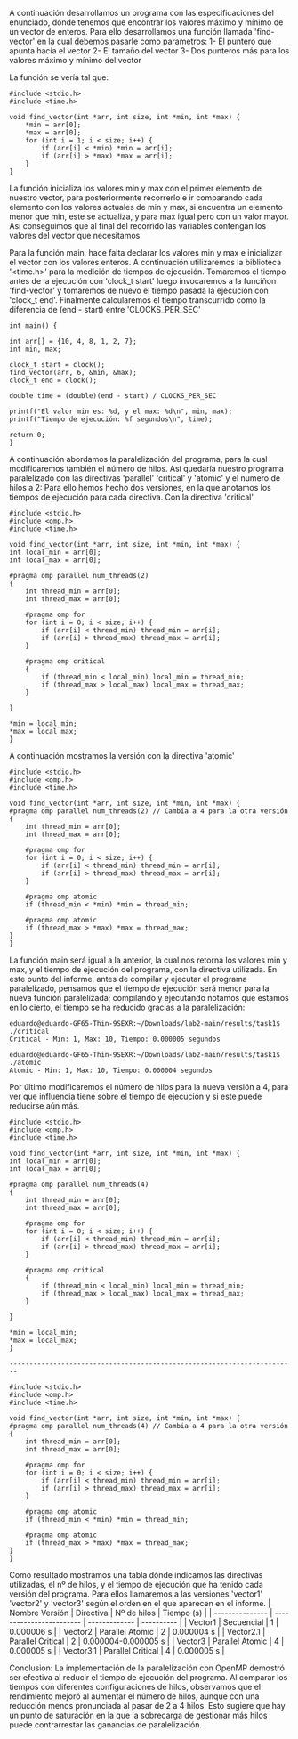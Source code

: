 A continuación desarrollamos un programa con las especificaciones del enunciado, dónde tenemos que encontrar los valores máximo
y mínimo de un vector de enteros. Para ello desarrollamos una función llamada 'find-vector' en la cual debemos pasarle como parametros: 
1- El puntero que apunta hacía el vector 
2- El tamaño del vector 
3- Dos punteros más para los valores máximo y mínimo del vector

La función se vería tal que:

    #include <stdio.h>
    #include <time.h>

    void find_vector(int *arr, int size, int *min, int *max) {
        *min = arr[0];
        *max = arr[0];
        for (int i = 1; i < size; i++) {
            if (arr[i] < *min) *min = arr[i];
            if (arr[i] > *max) *max = arr[i];
        }
    }

La función inicializa los valores min y max con el primer elemento de nuestro vector, para posteriormente recorrerlo e ir comparando cada 
elemento con los valores actuales de min y max, si encuentra un elemento menor que min, este se actualiza, y para max igual pero con un valor mayor. 
Así conseguimos que al final del recorrido las variables contengan los valores del vector que necesitamos.

Para la función main, hace falta declarar los valores min y max e inicializar el vector con los valores enteros. 
A continuación utilizaremos la biblioteca '<time.h>' para la medición de tiempos de ejecución. Tomaremos el tiempo antes de la ejecución
con 'clock_t start' luego invocaremos a la funciñon 'find-vector' y tomaremos de nuevo el tiempo pasada la ejecución con 'clock_t end'. 
Finalmente calcularemos el tiempo transcurrido como la diferencia de (end - start) entre 'CLOCKS_PER_SEC'

    int main() {

    int arr[] = {10, 4, 8, 1, 2, 7};
    int min, max;

    clock_t start = clock();
    find_vector(arr, 6, &min, &max);
    clock_t end = clock();

    double time = (double)(end - start) / CLOCKS_PER_SEC

    printf("El valor min es: %d, y el max: %d\n", min, max);
    printf("Tiempo de ejecución: %f segundos\n", time);

    return 0;
    }

A continuación abordamos la paralelización del programa, para la cual modificaremos también el número de hilos.
Así quedaría nuestro programa paralelizado con las directivas 'parallel' 'critical' y 'atomic' y el numero de hilos a 2:
Para ello hemos hecho dos versiones, en la que anotamos los tiempos de ejecución para cada directiva.
Con la directiva 'critical'

    #include <stdio.h>
    #include <omp.h>
    #include <time.h>

    void find_vector(int *arr, int size, int *min, int *max) {
    int local_min = arr[0];
    int local_max = arr[0];

    #pragma omp parallel num_threads(2)
    {
        int thread_min = arr[0];
        int thread_max = arr[0];
        
        #pragma omp for
        for (int i = 0; i < size; i++) {
            if (arr[i] < thread_min) thread_min = arr[i];
            if (arr[i] > thread_max) thread_max = arr[i];
        }
        
        #pragma omp critical
        {
            if (thread_min < local_min) local_min = thread_min;
            if (thread_max > local_max) local_max = thread_max;
        }

    }

    *min = local_min;
    *max = local_max;
    }

A continuación mostramos la versión con la directiva 'atomic'

    #include <stdio.h>
    #include <omp.h>
    #include <time.h>

    void find_vector(int *arr, int size, int *min, int *max) {
    #pragma omp parallel num_threads(2) // Cambia a 4 para la otra versión
    {
        int thread_min = arr[0];
        int thread_max = arr[0];

        #pragma omp for
        for (int i = 0; i < size; i++) {
            if (arr[i] < thread_min) thread_min = arr[i];
            if (arr[i] > thread_max) thread_max = arr[i];
        }

        #pragma omp atomic
        if (thread_min < *min) *min = thread_min;

        #pragma omp atomic
        if (thread_max > *max) *max = thread_max;
    }
    }

La función main será igual a la anterior, la cual nos retorna los valores min y max, y el tiempo de ejecución del programa, con la directiva utilizada.
En este punto del informe, antes de compilar y ejecutar el programa paralelizado, pensamos que el tiempo de ejecución será menor
para la nueva función paralelizada; compilando y ejecutando notamos que estamos en lo cierto, el tiempo se ha reducido gracias a la paralelización:

    eduardo@eduardo-GF65-Thin-9SEXR:~/Downloads/lab2-main/results/task1$ ./critical
    Critical - Min: 1, Max: 10, Tiempo: 0.000005 segundos

    eduardo@eduardo-GF65-Thin-9SEXR:~/Downloads/lab2-main/results/task1$ ./atomic
    Atomic - Min: 1, Max: 10, Tiempo: 0.000004 segundos

Por último modificaremos el número de hilos para la nueva versión a 4, para ver que influencia tiene sobre el tiempo de ejecución y si este puede
reducirse aún más.

    #include <stdio.h>
    #include <omp.h>
    #include <time.h>

    void find_vector(int *arr, int size, int *min, int *max) {
    int local_min = arr[0];
    int local_max = arr[0];

    #pragma omp parallel num_threads(4)
    {
        int thread_min = arr[0];
        int thread_max = arr[0];
        
        #pragma omp for
        for (int i = 0; i < size; i++) {
            if (arr[i] < thread_min) thread_min = arr[i];
            if (arr[i] > thread_max) thread_max = arr[i];
        }
        
        #pragma omp critical
        {
            if (thread_min < local_min) local_min = thread_min;
            if (thread_max > local_max) local_max = thread_max;
        }

    }

    *min = local_min;
    *max = local_max;
    }

    ------------------------------------------------------------------------
    
    #include <stdio.h>
    #include <omp.h>
    #include <time.h>

    void find_vector(int *arr, int size, int *min, int *max) {
    #pragma omp parallel num_threads(4) // Cambia a 4 para la otra versión
    {
        int thread_min = arr[0];
        int thread_max = arr[0];

        #pragma omp for
        for (int i = 0; i < size; i++) {
            if (arr[i] < thread_min) thread_min = arr[i];
            if (arr[i] > thread_max) thread_max = arr[i];
        }

        #pragma omp atomic
        if (thread_min < *min) *min = thread_min;

        #pragma omp atomic
        if (thread_max > *max) *max = thread_max;
    }
    }

Como resultado mostramos una tabla dónde indicamos las directivas utilizadas, el nº de hilos, y el tiempo de ejecución que ha tenido cada versión del programa.
Para ellos llamaremos a las versiones 'vector1' 'vector2' y 'vector3' según el orden en el que aparecen en el informe.
|  Nombre Versión   |     Directiva             |  Nº de hilos  | Tiempo (s) |
|  ---------------  | ------------------------  | ------------- | ---------- |
|      Vector1      |  Secuencial               |      1        | 0.000006 s |
|      Vector2      | Parallel Atomic           |      2        | 0.000004 s |
|      Vector2.1    | Parallel Critical         |      2        | 0.000004-0.000005 s |
|      Vector3      | Parallel Atomic           |      4        | 0.000005 s |
|      Vector3.1    | Parallel Critical         |      4        | 0.000005 s |

Conclusion: La implementación de la paralelización con OpenMP demostró ser efectiva al reducir el tiempo de ejecución del programa. 
Al comparar los tiempos con diferentes configuraciones de hilos, observamos que el rendimiento mejoró al aumentar el número de hilos, aunque con una reducción menos pronunciada al pasar de 2 a 4 hilos. 
Esto sugiere que hay un punto de saturación en la que la sobrecarga de gestionar más hilos puede contrarrestar las ganancias de paralelización.
